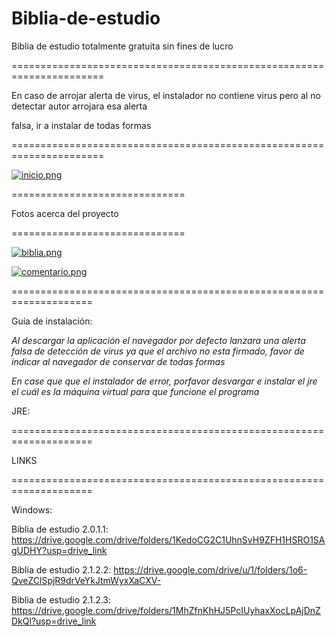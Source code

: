 # Biblia-de-estudio
Biblia de estudio totalmente gratuita sin fines de lucro

======================================================================

En caso de arrojar alerta de virus, el instalador no contiene virus
pero al no detectar autor arrojara esa alerta 

falsa, ir a instalar de todas formas

======================================================================


[![inicio.png](https://i.postimg.cc/sgkCZRmw/inicio.png)](https://postimg.cc/MnmFhNhQ)


==============================

Fotos acerca del proyecto

==============================

[![biblia.png](https://i.postimg.cc/7YzF8Rwz/biblia.png)](https://postimg.cc/3dKS2nyr)

[![comentario.png](https://i.postimg.cc/TP1QGygs/comentario.png)](https://postimg.cc/rd65NwhG)

====================================================================

Guía de instalación:

*Al descargar la aplicación el navegador por defecto lanzara una alerta falsa de detección de virus 
ya que el archivo no esta firmado, favor de indicar al navegador de conservar de todas formas*

*En case que que el instalador de error, porfavor desvargar e instalar el jre el cuál es la máquina
virtual para que funcione el programa*

JRE: 

====================================================================

LINKS

====================================================================

Windows:

Biblia de estudio 2.0.1.1: https://drive.google.com/drive/folders/1KedoCG2C1UhnSvH9ZFH1HSRO1SAgUDHY?usp=drive_link

Biblia de estudio 2.1.2.2: https://drive.google.com/drive/u/1/folders/1o6-QveZClSpjR9drVeYkJtmWyxXaCXV-

Biblia de estudio 2.1.2.3: https://drive.google.com/drive/folders/1MhZfnKhHJ5PcIUyhaxXocLpAjDnZDkQl?usp=drive_link
